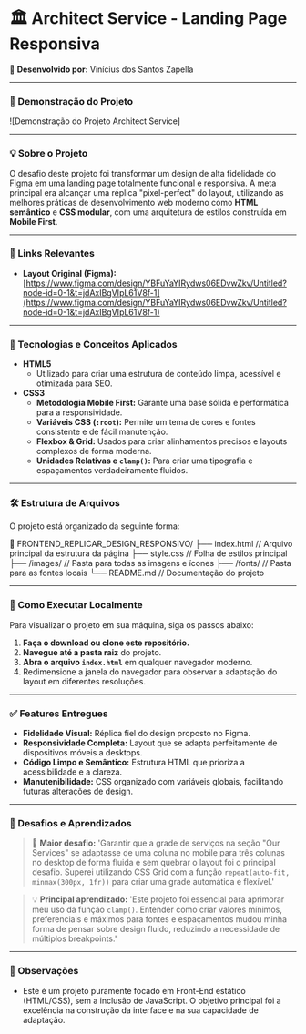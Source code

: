 # 🏛️ Architect Service - Landing Page Responsiva

👤 **Desenvolvido por:** Vinícius dos Santos Zapella

---

### 🎥 Demonstração do Projeto

![Demonstração do Projeto Architect Service]


---

### 💡 Sobre o Projeto

O desafio deste projeto foi transformar um design de alta fidelidade do Figma em uma landing page totalmente funcional e responsiva. A meta principal era alcançar uma réplica "pixel-perfect" do layout, utilizando as melhores práticas de desenvolvimento web moderno como **HTML semântico** e **CSS modular**, com uma arquitetura de estilos construída em **Mobile First**.

---

### 🔗 Links Relevantes

* **Layout Original (Figma):** [https://www.figma.com/design/YBFuYaYIRydws06EDvwZkv/Untitled?node-id=0-1&t=jdAxIBgVIpL61V8f-1](https://www.figma.com/design/YBFuYaYIRydws06EDvwZkv/Untitled?node-id=0-1&t=jdAxIBgVIpL61V8f-1)

---

### 🎯 Tecnologias e Conceitos Aplicados

* **HTML5**
    * Utilizado para criar uma estrutura de conteúdo limpa, acessível e otimizada para SEO.
* **CSS3**
    * **Metodologia Mobile First:** Garante uma base sólida e performática para a responsividade.
    * **Variáveis CSS (`:root`):** Permite um tema de cores e fontes consistente e de fácil manutenção.
    * **Flexbox & Grid:** Usados para criar alinhamentos precisos e layouts complexos de forma moderna.
    * **Unidades Relativas e `clamp()`:** Para criar uma tipografia e espaçamentos verdadeiramente fluidos.

---

### 🛠️ Estrutura de Arquivos

O projeto está organizado da seguinte forma:

📁 FRONTEND_REPLICAR_DESIGN_RESPONSIVO/
├── index.html            // Arquivo principal da estrutura da página
├── style.css             // Folha de estilos principal
├── /images/              // Pasta para todas as imagens e ícones
├── /fonts/               // Pasta para as fontes locais
└── README.md             // Documentação do projeto

---

### 🚀 Como Executar Localmente

Para visualizar o projeto em sua máquina, siga os passos abaixo:

1.  **Faça o download ou clone este repositório.**
2.  **Navegue até a pasta raiz** do projeto.
3.  **Abra o arquivo `index.html`** em qualquer navegador moderno.
4.  Redimensione a janela do navegador para observar a adaptação do layout em diferentes resoluções.

---

### ✅ Features Entregues

* **Fidelidade Visual:** Réplica fiel do design proposto no Figma.
* **Responsividade Completa:** Layout que se adapta perfeitamente de dispositivos móveis a desktops.
* **Código Limpo e Semântico:** Estrutura HTML que prioriza a acessibilidade e a clareza.
* **Manutenibilidade:** CSS organizado com variáveis globais, facilitando futuras alterações de design.

---

### 🧠 Desafios e Aprendizados

> 💪 **Maior desafio:** 'Garantir que a grade de serviços na seção "Our Services" se adaptasse de uma coluna no mobile para três colunas no desktop de forma fluida e sem quebrar o layout foi o principal desafio. Superei utilizando CSS Grid com a função `repeat(auto-fit, minmax(300px, 1fr))` para criar uma grade automática e flexível.'

> 💡 **Principal aprendizado:** 'Este projeto foi essencial para aprimorar meu uso da função `clamp()`. Entender como criar valores mínimos, preferenciais e máximos para fontes e espaçamentos mudou minha forma de pensar sobre design fluido, reduzindo a necessidade de múltiplos breakpoints.'

---

### 📌 Observações

* Este é um projeto puramente focado em Front-End estático (HTML/CSS), sem a inclusão de JavaScript. O objetivo principal foi a excelência na construção da interface e na sua capacidade de adaptação.
